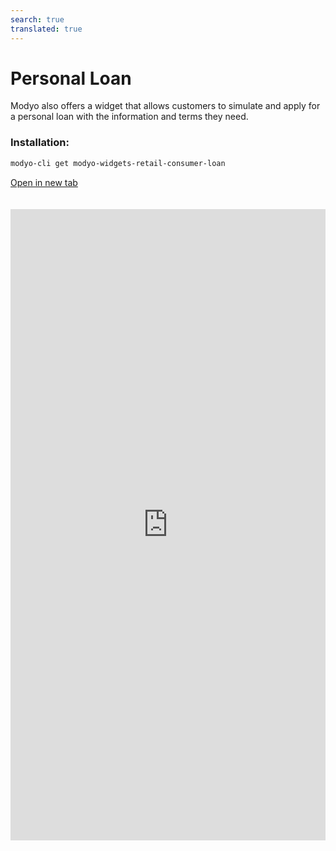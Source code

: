 ```yaml
---
search: true
translated: true
---
```


# Personal Loan

Modyo also offers a widget that allows customers to simulate and apply for a personal loan with the information and terms they need.

### Installation:

```bash
modyo-cli get modyo-widgets-retail-consumer-loan
```

[Open in new tab](https://widgets.modyo.com/retail/consumer-loan)

<iframe id="widgetFrame" src="https://widgets.modyo.com/retail/consumer-loan" width="100%"  frameBorder="0" style="min-height:1010px;overflow:auto;margin-top:20px;"/>

The default properties that the client can modify for its simulation and request are:

| Functionality         | Description                                                                                                                |
| :-------------------- | :------------------------------------------------------------------------------------------------------------------------- |
| Loan Amount           | The loan amount to be requested from to the institution.                                                                   |
| Payments              | Shows the total payment amounts for the requested personal loan.                                                           |
| Months of non-payment | This section allows customers to select the months of their grace period.                                                  |
| Grace period          | If necessary, customers can select non-payment dates for their personal loan.                                              |
| Destination account   | Corresponds to the account to which the requested loan amount will be deposited.                                           |
| Insurance             | Corresponds to the selection of insurances that the client will be able to request together with their loan, if necessary. |
|                       |

By selecting each of these options, the widget will display the amount and simulate the payment, along with a report of the attached credit details.

Lastly, a button will appear that allows the client to apply directly for the loan.

<script>

  export default {
    mounted() {

      function setIframeHeightCO(id, ht) {
          var ifrm = document.getElementById(id);
          if(ifrm) {
            ifrm.style.height = ht + 4 + "px";
          }
      }
      // iframed document sends its height using postMessage
      function handleDocHeightMsg(e) {
          // check origin
          if ( e.origin === 'https://widgets.modyo.com' ) {
              // parse data
              var data = JSON.parse( e.data );

              console.log('data:', data)
              // check data object
              if ( data['docHeight'] ) {
                  setIframeHeightCO( 'widgetFrame', data['docHeight'] );
              } else {
                  setIframeHeightCO( 'widgetFrame', 700 );
              }
          }
      }

      // assign message handler
      if ( window.addEventListener ) {
          window.addEventListener('message', handleDocHeightMsg, false);
      }
    }
  }

</script>
